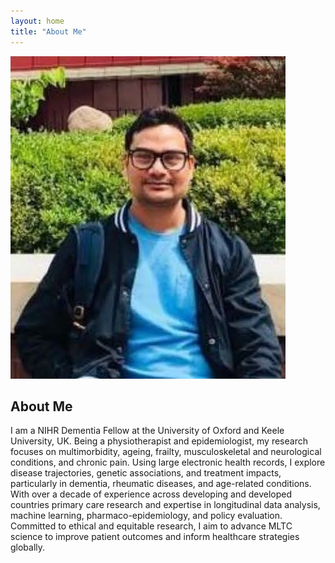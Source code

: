 ```yaml
---
layout: home
title: "About Me"
---
```


![Profile Picture](Swain-Subhashisa.jpg)
## About Me

I am a NIHR Dementia Fellow at the University of Oxford and Keele University, UK. Being a physiotherapist and epidemiologist, my research focuses on multimorbidity, ageing, frailty, musculoskeletal and neurological conditions, and chronic pain. Using large electronic health records, I explore disease trajectories, genetic associations, and treatment impacts, particularly in dementia, rheumatic diseases, and age-related conditions. With over a decade of experience across developing and developed countries primary care research and expertise in longitudinal data analysis, machine learning, pharmaco-epidemiology, and policy evaluation. Committed to ethical and equitable research, I aim to advance MLTC science to improve patient outcomes and inform healthcare strategies globally.
